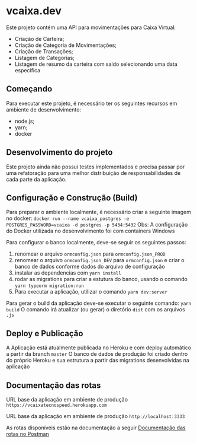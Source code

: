 # vcaixa.dev
Este projeto contém uma API para movimentações para Caixa Virtual:
* Criação de Carteira;
* Criação de Categoria de Movimentações;
* Criação de Transações;
* Listagem de Categorias;
* Listagem de resumo da carteira com saldo selecionando uma data específica

## Começando
Para executar este projeto, é necessário ter os seguintes recursos em ambiente de desenvolvimento:
* node.js;
* yarn;
* docker

## Desenvolvimento do projeto
Este projeto ainda não possui testes implementados e precisa passar por uma refatoração para uma melhor distribuição de responsabilidades de cada parte da aplicação.

## Configuração e Construção (Build)
Para preparar o ambiente localmente, é necessário criar a seguinte imagem no docker:
`docker run --name vcaixa_postgres -e POSTGRES_PASSWORD=vcaixa -d postgres -p 5434:5432`
Obs: A configuração do Docker utilizada no desenvolvimento foi com containers Windows

Para configurar o banco localmente, deve-se seguir os seguintes passos:
1. renomear o arquivo `ormconfig.json` para `ormconfig.json_PROD`
2. renomear o arquivo `ormconfig.json_DEV` para `ormconfig.json` e criar o banco de dados conforme dados do arquivo de configuração
3. instalar as dependencias com `yarn install`
4. rodar as migrations para criar a estutura do banco, usando o comando `yarn typeorm migration:run`
5. Para executar a aplicação, utilizar o comando `yarn dev:server`

Para gerar o build da aplicação deve-se executar o seguinte comando:
`yarn build`
O comando irá atualizar (ou gerar) o diretório `dist` com os arquivos `.js`

## Deploy e Publicação
A Aplicação está atualmente publicada no Heroku e com deploy automático a partir da branch `master`
O banco de dados de produção foi criado dentro do próprio Heroku e sua estrutura a partir das migrations desenvolvidas na aplicação

## Documentação das rotas
URL base da aplicação em ambiente de produção
`https://vcaixatecnospeed.herokuapp.com`

URL base da aplicação em ambiente de produção
`http://localhost:3333`

As rotas disponíveis estão na documentação a seguir
[Documentação das rotas no Postman](https://documenter.getpostman.com/view/4074073/T1LVA4Mu)

